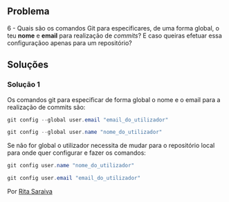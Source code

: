## Problema

6 - Quais são os comandos Git para especificares, de uma forma global, o teu **nome** e **email** para realização de 
*commits*? E caso queiras efetuar essa configuraçãoo apenas para um repositório?

## Soluções

### Solução 1

Os comandos git para especificar de forma global o nome e o email para a realização de commits são:

```cs
git config --global user.email "email_do_utilizador"

git config --global user.name "nome_do_utilizador"
```


Se não for global o utilizador necessita de mudar para o 
repositório local para onde quer configurar e fazer os comandos:

```cs
git config user.name "nome_do_utilizador"

git config user.email "email_do_utilizador"
```

Por [Rita Saraiva](https://github.com/RitaSaraiva)